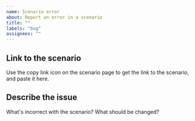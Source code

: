 ```yaml
---
name: Scenario error
about: Report an error in a scenario
title: ""
labels: "bug"
assignees: ""
---
```


## Link to the scenario

Use the copy link icon on the scenario page to get the link to the scenario, and paste it here.

## Describe the issue

What's incorrect with the scenario? What should be changed?
